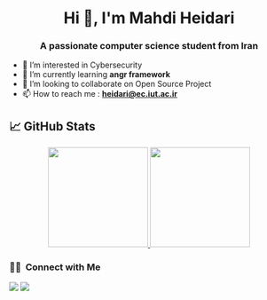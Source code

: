 <h1 align="center">Hi 👋, I'm Mahdi Heidari</h1>
<h3 align="center">A passionate computer science student from Iran</h3>

<!--
<p align="center">
  <img src="https://komarev.com/ghpvc/?username=mheidari98&color=blueviolet&style=flat">
</p>
-->

- 👀 I’m interested in Cybersecurity 
- 🌱 I’m currently learning **angr framework**
- 💞️ I’m looking to collaborate on Open Source Project
- 📫 How to reach me : **heidari@ec.iut.ac.ir**


## &#x1f4c8; GitHub Stats

<p align="center">
<a href="https://github.com/mheidari98">
  <img height="180em" src="https://github-readme-stats-eight-theta.vercel.app/api?username=mheidari98&show_icons=true&theme=algolia&include_all_commits=true&count_private=true"/>
  <img height="180em" src="https://github-readme-stats-eight-theta.vercel.app/api/top-langs/?username=mheidari98&layout=compact&langs_count=8&theme=algolia"/>
</a>
</p>

### 🤝🏻 &nbsp;Connect with Me

<p>
<a href="https://linkedin.com/in/mheidari98"><img src="https://img.shields.io/badge/-mheidari98-0077B5?style=flat&logo=Linkedin&logoColor=white"/></a>
<a href="mailto:heidari@ec.iut.ac.ir"><img src="https://img.shields.io/badge/-heidari@ec.iut.ac.ir-D14836?style=flat&logo=Gmail&logoColor=white"/></a>
<!-- <a href="https://twitter.com/vivek9patel"><img src="https://img.shields.io/badge/-@vivek9patel-1877F2?style=flat&logo=Twitter&logoColor=white"/></a> -->
</p>

<!---
mheidari98/mheidari98 is a ✨ special ✨ repository because its `README.md` (this file) appears on your GitHub profile.
You can click the Preview link to take a look at your changes.
--->
